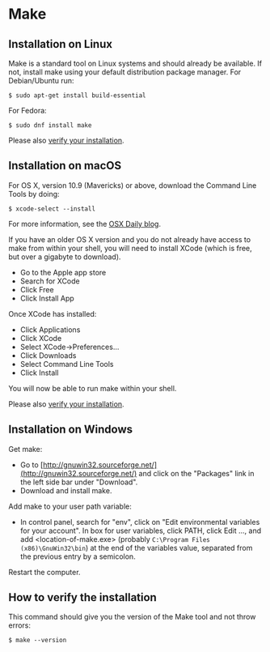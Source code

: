 # Make


## Installation on Linux

Make is a standard tool on Linux systems and should already be available.
If not, install make using your default distribution package manager.
For Debian/Ubuntu run:

```console
$ sudo apt-get install build-essential
```

For Fedora:

```console
$ sudo dnf install make
```

Please also [verify your installation](#how-to-verify-the-installation).


## Installation on macOS

For OS X, version 10.9 (Mavericks) or above, download the Command Line Tools by doing:

```console
$ xcode-select --install
```

For more information, see the [OSX Daily blog](http://osxdaily.com/2014/02/12/install-command-line-tools-mac-os-x/).

If you have an older OS X version and you do not already have access to make from within your shell, you will need to install XCode (which is free, but over a gigabyte to download).

- Go to the Apple app store
- Search for XCode
- Click Free
- Click Install App

Once XCode has installed:

- Click Applications
- Click XCode
- Select XCode→Preferences...
- Click Downloads
- Select Command Line Tools
- Click Install

You will now be able to run make within your shell.

Please also [verify your installation](#how-to-verify-the-installation).


## Installation on Windows

Get make:

- Go to [http://gnuwin32.sourceforge.net/](http://gnuwin32.sourceforge.net/) and click on the "Packages" link in the left side bar under "Download".
- Download and install make.

Add make to your user path variable:

- In control panel, search for "env", click on "Edit environmental variables for your account". In box for user variables, click PATH, click Edit ..., and add <location-of-make.exe> (probably `C:\Program Files (x86)\GnuWin32\bin`) at the end of the variables value, separated from the previous entry by a semicolon.

Restart the computer.


## How to verify the installation

This command should give you the version of the Make tool and not throw errors:

```console
$ make --version
```

